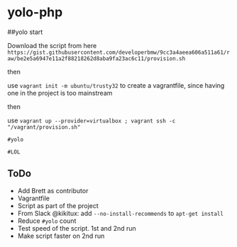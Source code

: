 # yolo-php

##yolo start

Download the script from here `https://gist.githubusercontent.com/developerbmw/9cc3a4aeea606a511a61/raw/be2e5a6947e11a2f88218262d8aba9fa23ac6c11/provision.sh`

then

use `vagrant init -m ubuntu/trusty32` to create a vagrantfile, since having one in the project is too mainstream

then

use `vagrant up --provider=virtualbox ; vagrant ssh -c "/vagrant/provision.sh"`

`#yolo`

`#LOL`

## ToDo

- Add Brett as contributor
- Vagrantfile
- Script as part of the project
- From Slack @kikitux: add `--no-install-recommends` to `apt-get install` 
- Reduce `#yolo` count
- Test speed of the script. 1st and 2nd run
- Make script faster on 2nd run

